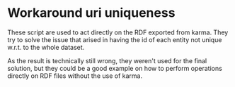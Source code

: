 # Workaround uri uniqueness

These script are used to act directly on the RDF exported from karma.
They try to solve the issue that arised in having the id of each entity not unique w.r.t. to the whole dataset.

As the result is technically still wrong, they weren't used for the final solution, but they could be a good example on how to perform operations directly on RDF files without the use of karma.